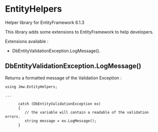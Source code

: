 # EntityHelpers
Helper library for EntityFramework 6.1.3

This library adds some extensions to EntityFramework to help developers.

Extensions available :
- DbEntityValidationException.LogMessage().

## DbEntityValidationException.LogMessage()

Returns a formatted message of the Validation Exception :

```
using Jmw.EntityHelpers;

...

      catch (DbEntityValidationException ex)
      {
         // the variable will contain a readable of the validation errors.
         string message = ex.LogMessage();
      }

```

